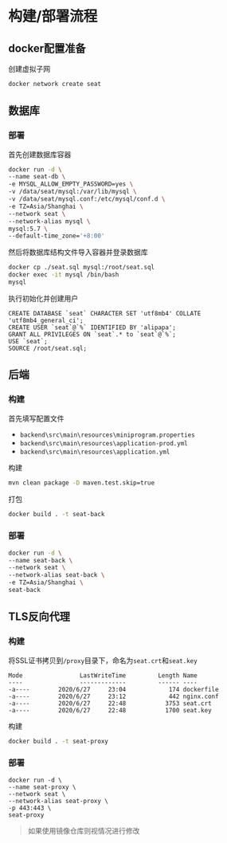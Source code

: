 # 构建/部署流程

## docker配置准备

创建虚拟子网

```sh
docker network create seat
```

## 数据库

### 部署

首先创建数据库容器

```sh
docker run -d \
--name seat-db \
-e MYSQL_ALLOW_EMPTY_PASSWORD=yes \
-v /data/seat/mysql:/var/lib/mysql \
-v /data/seat/mysql.conf:/etc/mysql/conf.d \
-e TZ=Asia/Shanghai \
--network seat \
--network-alias mysql \
mysql:5.7 \
--default-time_zone='+8:00'
```

然后将数据库结构文件导入容器并登录数据库

```sh
docker cp ./seat.sql mysql:/root/seat.sql
docker exec -it mysql /bin/bash
mysql
```

执行初始化并创建用户

```mysql
CREATE DATABASE `seat` CHARACTER SET 'utf8mb4' COLLATE 'utf8mb4_general_ci';
CREATE USER `seat`@`%` IDENTIFIED BY 'alipapa';
GRANT ALL PRIVILEGES ON `seat`.* to `seat`@`%`;
USE `seat`;
SOURCE /root/seat.sql;
```

## 后端

### 构建

首先填写配置文件

- `backend\src\main\resources\miniprogram.properties`
- `backend\src\main\resources\application-prod.yml`
- `backend\src\main\resources\application.yml`

构建

```sh
mvn clean package -D maven.test.skip=true
```

打包

```sh
docker build . -t seat-back
```

### 部署

```sh
docker run -d \
--name seat-back \
--network seat \
--network-alias seat-back \
-e TZ=Asia/Shanghai \
seat-back
```

## TLS反向代理

### 构建

将SSL证书拷贝到`/proxy`目录下，命名为`seat.crt`和`seat.key`

```
Mode                LastWriteTime         Length Name
----                -------------         ------ ----
-a----        2020/6/27     23:04            174 dockerfile
-a----        2020/6/27     23:12            442 nginx.conf
-a----        2020/6/27     22:48           3753 seat.crt
-a----        2020/6/27     22:48           1700 seat.key
```

构建

```sh
docker build . -t seat-proxy
```

### 部署

```
docker run -d \
--name seat-proxy \
--network seat \
--network-alias seat-proxy \
-p 443:443 \
seat-proxy
```

> 如果使用镜像仓库则视情况进行修改